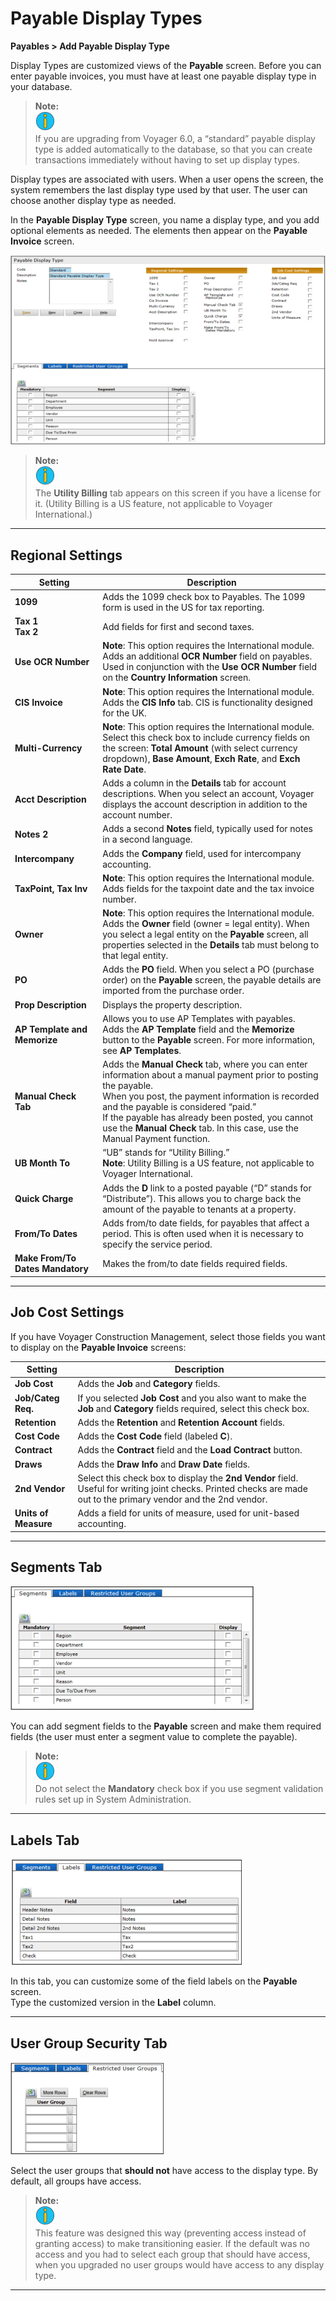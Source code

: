# Payable Display Types

**Payables > Add Payable Display Type**

Display Types are customized views of the **Payable** screen. Before you can enter payable invoices, you must have at least one payable display type in your database.

> **Note:**  
> ![](images/payables.11.03.1.png)  
> If you are upgrading from Voyager 6.0, a “standard” payable display type is added automatically to the database, so that you can create transactions immediately without having to set up display types.

Display types are associated with users. When a user opens the screen, the system remembers the last display type used by that user. The user can choose another display type as needed.

In the **Payable Display Type** screen, you name a display type, and you add optional elements as needed. The elements then appear on the **Payable Invoice** screen.

![](images/payables.11.03.2.png)

> **Note:**  
> ![](images/payables.11.03.3.png)  
> The **Utility Billing** tab appears on this screen if you have a license for it. (Utility Billing is a US feature, not applicable to Voyager International.)

---

## Regional Settings

| Setting                          | Description                                                                                                                                                                                                                                                                                                                                            |
| -------------------------------- | ------------------------------------------------------------------------------------------------------------------------------------------------------------------------------------------------------------------------------------------------------------------------------------------------------------------------------------------------------ |
| **1099**                         | Adds the 1099 check box to Payables. The 1099 form is used in the US for tax reporting.                                                                                                                                                                                                                                                                |
| **Tax 1** <br/> **Tax 2**        | Add fields for first and second taxes.                                                                                                                                                                                                                                                                                                                 |
| **Use OCR Number**               | **Note**: This option requires the International module. <br/>Adds an additional **OCR Number** field on payables. Used in conjunction with the **Use OCR Number** field on the **Country Information** screen.                                                                                                                                        |
| **CIS Invoice**                  | **Note**: This option requires the International module. <br/>Adds the **CIS Info** tab. CIS is functionality designed for the UK.                                                                                                                                                                                                                     |
| **Multi-Currency**               | **Note**: This option requires the International module. <br/>Select this check box to include currency fields on the screen: **Total Amount** (with select currency dropdown), **Base Amount**, **Exch Rate**, and **Exch Rate Date**.                                                                                                                |
| **Acct Description**             | Adds a column in the **Details** tab for account descriptions. When you select an account, Voyager displays the account description in addition to the account number.                                                                                                                                                                                 |
| **Notes 2**                      | Adds a second **Notes** field, typically used for notes in a second language.                                                                                                                                                                                                                                                                          |
| **Intercompany**                 | Adds the **Company** field, used for intercompany accounting.                                                                                                                                                                                                                                                                                          |
| **TaxPoint, Tax Inv**            | **Note**: This option requires the International module. <br/>Adds fields for the taxpoint date and the tax invoice number.                                                                                                                                                                                                                            |
| **Owner**                        | **Note**: This option requires the International module. <br/>Adds the **Owner** field (owner = legal entity). When you select a legal entity on the **Payable** screen, all properties selected in the **Details** tab must belong to that legal entity.                                                                                              |
| **PO**                           | Adds the **PO** field. When you select a PO (purchase order) on the **Payable** screen, the payable details are imported from the purchase order.                                                                                                                                                                                                      |
| **Prop Description**             | Displays the property description.                                                                                                                                                                                                                                                                                                                     |
| **AP Template and Memorize**     | Allows you to use AP Templates with payables. <br/>Adds the **AP Template** field and the **Memorize** button to the **Payable** screen. For more information, see **AP Templates**.                                                                                                                                                                   |
| **Manual Check Tab**             | Adds the **Manual Check** tab, where you can enter information about a manual payment prior to posting the payable. <br/>When you post, the payment information is recorded and the payable is considered “paid.” <br/>If the payable has already been posted, you cannot use the **Manual Check** tab. In this case, use the Manual Payment function. |
| **UB Month To**                  | “UB” stands for “Utility Billing.” <br/>**Note**: Utility Billing is a US feature, not applicable to Voyager International.                                                                                                                                                                                                                            |
| **Quick Charge**                 | Adds the **D** link to a posted payable (“D” stands for “Distribute”). This allows you to charge back the amount of the payable to tenants at a property.                                                                                                                                                                                              |
| **From/To Dates**                | Adds from/to date fields, for payables that affect a period. This is often used when it is necessary to specify the service period.                                                                                                                                                                                                                    |
| **Make From/To Dates Mandatory** | Makes the from/to date fields required fields.                                                                                                                                                                                                                                                                                                         |

---

## Job Cost Settings

If you have Voyager Construction Management, select those fields you want to display on the **Payable Invoice** screens:

| Setting              | Description                                                                                                                                                       |
| -------------------- | ----------------------------------------------------------------------------------------------------------------------------------------------------------------- |
| **Job Cost**         | Adds the **Job** and **Category** fields.                                                                                                                         |
| **Job/Categ Req.**   | If you selected **Job Cost** and you also want to make the **Job** and **Category** fields required, select this check box.                                       |
| **Retention**        | Adds the **Retention** and **Retention Account** fields.                                                                                                          |
| **Cost Code**        | Adds the **Cost Code** field (labeled **C**).                                                                                                                     |
| **Contract**         | Adds the **Contract** field and the **Load Contract** button.                                                                                                     |
| **Draws**            | Adds the **Draw Info** and **Draw Date** fields.                                                                                                                  |
| **2nd Vendor**       | Select this check box to display the **2nd Vendor** field. Useful for writing joint checks. Printed checks are made out to the primary vendor and the 2nd vendor. |
| **Units of Measure** | Adds a field for units of measure, used for unit-based accounting.                                                                                                |

---

## Segments Tab

![](images/payables.11.03.4.png)

You can add segment fields to the **Payable** screen and make them required fields (the user must enter a segment value to complete the payable).

> **Note:**  
> ![](images/payables.11.03.5.png)  
> Do not select the **Mandatory** check box if you use segment validation rules set up in System Administration.

---

## Labels Tab

![](images/payables.11.03.6.png)

In this tab, you can customize some of the field labels on the **Payable** screen.  
Type the customized version in the **Label** column.

---

## User Group Security Tab

![](images/payables.11.03.7.png)

Select the user groups that **should not** have access to the display type. By default, all groups have access.

> **Note:**  
> ![](images/payables.11.03.8.png)  
> This feature was designed this way (preventing access instead of granting access) to make transitioning easier. If the default was no access and you had to select each group that should have access, when you upgraded no user groups would have access to any display type.

---
